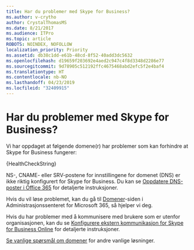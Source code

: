 ```yaml
---
title: Har du problemer med Skype for Business?
ms.author: v-crytho
author: CrystalThomasMS
ms.date: 8/21/2017
ms.audience: ITPro
ms.topic: article
ROBOTS: NOINDEX, NOFOLLOW
localization_priority: Priority
ms.assetid: db38c1dd-e61b-48cd-8f52-40add3dc5632
ms.openlocfilehash: d19659f203692e4aed2c947c4f8d3348d2286e77
ms.sourcegitcommit: 9d78905c512192ffc4675468abd2efc5f2e4baf4
ms.translationtype: HT
ms.contentlocale: nb-NO
ms.lasthandoff: 04/23/2019
ms.locfileid: "32409915"
---
```

# <a name="issue-with-skype-for-business"></a>Har du problemer med Skype for Business?

Vi har oppdaget at følgende domene(r) har problemer som kan forhindre at Skype for Business fungerer:
  
{HealthCheckString}
  
NS-, CNAME- eller SRV-postene for innstillingene for domenet (DNS) er ikke riktig konfigurert for Skype for Business. Du kan se [Oppdatere DNS-poster i Office 365](https://support.office.com/article/Create-DNS-records-for-Office-365-when-you-manage-your-DNS-records-B0F3FDCA-8A80-4E8E-9EF3-61E8A2A9AB23.aspx) for detaljerte instruksjoner. 
  
Hvis du vil løse problemet, kan du gå til [Domener](https://admin.microsoft.com/adminportal/home#/Domains)-siden i Administrasjonssenteret for Microsoft 365, så hjelper vi deg. 
  
Hvis du har problemer med å kommunisere med brukere som er utenfor organisasjonen, kan du se [Konfigurere ekstern kommunikasjon for Skype for Business Online](https://support.microsoft.com/help/10041/set-up-skype-for-business-online-external-communications.aspx) for detaljerte instruksjoner. 
  
[Se vanlige spørsmål om domener](https://support.office.com/article/7b7b075d-79f9-4e37-8a9e-fb60c1d95166.aspx) for andre vanlige løsninger. 
  

